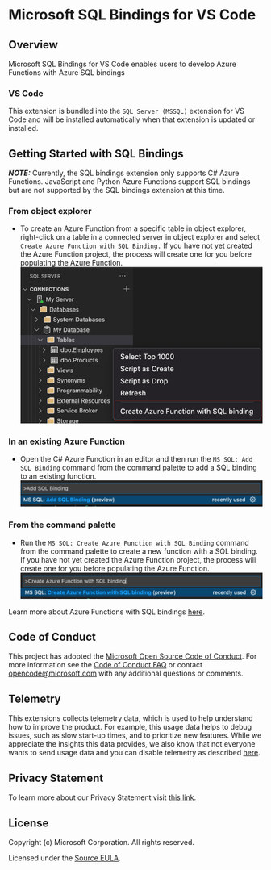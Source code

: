 # Microsoft SQL Bindings for VS Code

## Overview

Microsoft SQL Bindings for VS Code enables users to develop Azure Functions with Azure SQL bindings

### VS Code

This extension is bundled into the `SQL Server (MSSQL)` extension for VS Code and will be installed automatically when that extension is updated or installed.

## Getting Started with SQL Bindings
 **_NOTE:_** Currently, the SQL bindings extension only supports C# Azure Functions. JavaScript and Python Azure Functions support SQL bindings but are not supported by the SQL bindings extension at this time.

### From object explorer
* To create an Azure Function from a specific table in object explorer, right-click on a table in a connected server in object explorer and select `Create Azure Function with SQL Binding.` If you have not yet created the Azure Function project, the process will create one for you before populating the Azure Function.
![Create Azure Function with SQL Binding from SQL Server table](https://raw.githubusercontent.com/microsoft/azuredatastudio/main/extensions/sql-bindings/media/CreateAzFuncTableOE.png)

### In an existing Azure Function
* Open the C# Azure Function in an editor and then run the `MS SQL: Add SQL Binding` command from the command palette to add a SQL binding to an existing function.
![Add SQL Binding in command palette](https://raw.githubusercontent.com/microsoft/azuredatastudio/main/extensions/sql-bindings/media/AddSQLBinding.png)

### From the command palette
* Run the `MS SQL: Create Azure Function with SQL Binding` command from the command palette to create a new function with a SQL binding. If you have not yet created the Azure Function project, the process will create one for you before populating the Azure Function.
![Create Azure Function with SQL Binding in command palette](https://raw.githubusercontent.com/microsoft/azuredatastudio/main/extensions/sql-bindings/media/CreateAzFunc.png)

Learn more about Azure Functions with SQL bindings [here](https://aka.ms/sqlbindings).

## Code of Conduct

This project has adopted the [Microsoft Open Source Code of Conduct](https://opensource.microsoft.com/codeofconduct/). For more information see the [Code of Conduct FAQ](https://opensource.microsoft.com/codeofconduct/faq/) or contact [opencode@microsoft.com](mailto:opencode@microsoft.com) with any additional questions or comments.

## Telemetry

This extensions collects telemetry data, which is used to help understand how to improve the product. For example, this usage data helps to debug issues, such as slow start-up times, and to prioritize new features. While we appreciate the insights this data provides, we also know that not everyone wants to send usage data and you can disable telemetry as described [here](https://code.visualstudio.com/docs/getstarted/telemetry#_disable-telemetry-reporting).

## Privacy Statement

To learn more about our Privacy Statement visit [this link](https://go.microsoft.com/fwlink/?LinkID=824704).

## License

Copyright (c) Microsoft Corporation. All rights reserved.

Licensed under the [Source EULA](https://raw.githubusercontent.com/Microsoft/azuredatastudio/main/LICENSE.txt).
